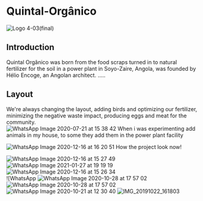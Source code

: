 # Quintal-Orgânico
![Logo 4-03(final)](https://user-images.githubusercontent.com/87326030/125461735-35e367b9-b60e-413b-8a6b-b5d4a1d54e73.png)

## Introduction
Quintal Orgânico was born from the food scraps turned in to natural fertilizer for the soil in a power plant in Soyo-Zaire, Angola, was founded by Hélio Encoge, an Angolan architect.
.....

## Layout
We're always changing the layout, adding birds and optimizing our fertilizer,  minimizing the negative waste impact, producing eggs and meat for the community.  
 ![WhatsApp Image 2020-07-21 at 15 38 42](https://user-images.githubusercontent.com/87326030/125462972-4e0b32e6-1ff6-45e7-ae99-86b8022b522f.jpeg)
  When i was experimenting add animals in my house, to some they add them in the power plant facility
  
 ![WhatsApp Image 2020-12-16 at 16 20 51](https://user-images.githubusercontent.com/87326030/125460382-7901d0cd-2826-44bc-a44c-bbc303c7bf4a.jpeg)
  How the project look now!
  
 ![WhatsApp Image 2020-12-16 at 15 27 49](https://user-images.githubusercontent.com/87326030/125463723-283bc8c1-e654-43e4-9c29-3783e7968a23.jpeg)
 ![WhatsApp Image 2021-01-27 at 19 19 19](https://user-images.githubusercontent.com/87326030/125463347-bda096b8-4d79-43c0-b51e-dcd46c3d2c3d.jpeg)
 ![WhatsApp Image 2020-12-16 at 15 26 34](https://user-images.githubusercontent.com/87326030/125463760-c5c8de80-1efa-4c7e-82a5-30f7d2851ebb.jpeg)   
 ![WhatsApp ![WhatsApp Image 2020-10-28 at 17 57 02](https://user-images.githubusercontent.com/87326030/125463822-7c5e06d4-e1f3-4cf2-9ac9-73548b5dec6e.jpeg)
![WhatsApp Image 2020-10-28 at 17 57 02](https://user-images.githubusercontent.com/87326030/125463889-ae493b4e-4aea-4059-9503-4fc222d66a79.jpeg)
![WhatsApp Image 2020-10-21 at 12 30 40](https://user-images.githubusercontent.com/87326030/125463905-3c96ba15-4050-4a6d-be0b-ea23aad85d9f.jpeg)
![IMG_20191022_161803](https://user-images.githubusercontent.com/87326030/125463921-d594373f-685f-415b-8df9-159e2b650c9d.jpg)




